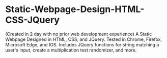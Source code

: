 # Static-Webpage-Design-HTML-CSS-JQuery
(Created in 2 day with no prior web development experience) 
A Static Webpage Designed in HTML, CSS, and JQuery. Tested in Chrome, Firefox, Microsoft Edge, and IOS. Includes JQuery functions for string matching a user's input, create a multiplication test randomizer, and more. 
